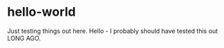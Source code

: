 # hello-world
Just testing things out here.
Hello - I probably should have tested this out LONG AGO. 
